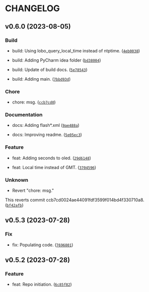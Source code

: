 # CHANGELOG



## v0.6.0 (2023-08-05)

### Build

* build: Using lobo_query_local_time instead of ntptime. ([`4eb0038`](https://github.com/lukasz-lobocki/receiver_nrf_oled/commit/4eb003874cb3a49ce5f88460136314dd08953cf7))

* build: Adding PyCharm idea folder ([`bd38004`](https://github.com/lukasz-lobocki/receiver_nrf_oled/commit/bd380045f2951201ad3e9ba3f9507aafbfbdca46))

* build: Update of build docs. ([`5e78543`](https://github.com/lukasz-lobocki/receiver_nrf_oled/commit/5e78543eefe263ea5b2bcb774b31ccc6fcbfc67a))

* build: Adding main. ([`7bbd93d`](https://github.com/lukasz-lobocki/receiver_nrf_oled/commit/7bbd93d641d97d6ccbfce3a65e75082331162007))

### Chore

* chore: msg. ([`ccb7cd0`](https://github.com/lukasz-lobocki/receiver_nrf_oled/commit/ccb7cd0024ae44091fdf3599f014bd4f330710a8))

### Documentation

* docs: Adding flash*.xml ([`9ae488a`](https://github.com/lukasz-lobocki/receiver_nrf_oled/commit/9ae488a874ac107a6f60e96545d83a6b4bf3fb28))

* docs: Improving readme. ([`5e05ec3`](https://github.com/lukasz-lobocki/receiver_nrf_oled/commit/5e05ec3988149b90a22f99c4977490ddb8e41479))

### Feature

* feat: Adding seconds to oled. ([`29d6148`](https://github.com/lukasz-lobocki/receiver_nrf_oled/commit/29d6148c6de5773bfd7c375ab642d3949d3c9834))

* feat: Local time instead of GMT. ([`3704596`](https://github.com/lukasz-lobocki/receiver_nrf_oled/commit/37045966a2aef98ddd2720f6180e615df81932e0))

### Unknown

* Revert &#34;chore: msg.&#34;

This reverts commit ccb7cd0024ae44091fdf3599f014bd4f330710a8. ([`bf42afb`](https://github.com/lukasz-lobocki/receiver_nrf_oled/commit/bf42afbd8b06311dcebbf600e9d34c6c144c8edb))


## v0.5.3 (2023-07-28)

### Fix

* fix: Populating code. ([`7696801`](https://github.com/lukasz-lobocki/receiver_nrf_oled/commit/769680106933fb04c02e9096adec21b461c13874))


## v0.5.2 (2023-07-28)

### Feature

* feat: Repo initiation. ([`6c85f82`](https://github.com/lukasz-lobocki/receiver_nrf_oled/commit/6c85f822b44ca78e39575ca7aa6a64ecc5ad647c))
